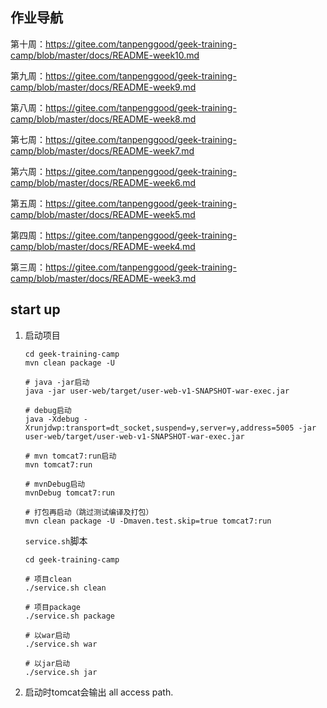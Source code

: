 ## 作业导航

第十周：https://gitee.com/tanpenggood/geek-training-camp/blob/master/docs/README-week10.md

第九周：https://gitee.com/tanpenggood/geek-training-camp/blob/master/docs/README-week9.md

第八周：https://gitee.com/tanpenggood/geek-training-camp/blob/master/docs/README-week8.md

第七周：https://gitee.com/tanpenggood/geek-training-camp/blob/master/docs/README-week7.md

第六周：https://gitee.com/tanpenggood/geek-training-camp/blob/master/docs/README-week6.md

第五周：https://gitee.com/tanpenggood/geek-training-camp/blob/master/docs/README-week5.md

第四周：https://gitee.com/tanpenggood/geek-training-camp/blob/master/docs/README-week4.md

第三周：https://gitee.com/tanpenggood/geek-training-camp/blob/master/docs/README-week3.md

## start up

1. 启动项目

    ```
    cd geek-training-camp
    mvn clean package -U
    
    # java -jar启动
    java -jar user-web/target/user-web-v1-SNAPSHOT-war-exec.jar
    
    # debug启动
    java -Xdebug -Xrunjdwp:transport=dt_socket,suspend=y,server=y,address=5005 -jar user-web/target/user-web-v1-SNAPSHOT-war-exec.jar
    
    # mvn tomcat7:run启动
    mvn tomcat7:run
    
    # mvnDebug启动
    mvnDebug tomcat7:run
    
    # 打包再启动（跳过测试编译及打包）
    mvn clean package -U -Dmaven.test.skip=true tomcat7:run
    ```
    
    `service.sh`脚本
    ```
    cd geek-training-camp
    
    # 项目clean
    ./service.sh clean
    
    # 项目package
    ./service.sh package
    
    # 以war启动
    ./service.sh war
    
    # 以jar启动
    ./service.sh jar
    ```

2. 启动时tomcat会输出 all access path.
